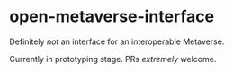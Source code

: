 # open-metaverse-interface
Definitely *not* an interface for an interoperable Metaverse.

Currently in prototyping stage. PRs *extremely* welcome.